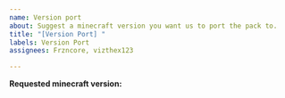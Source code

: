 ```yaml
---
name: Version port
about: Suggest a minecraft version you want us to port the pack to.
title: "[Version Port] "
labels: Version Port
assignees: Frzncore, vizthex123

---
```


**Requested minecraft version:**
